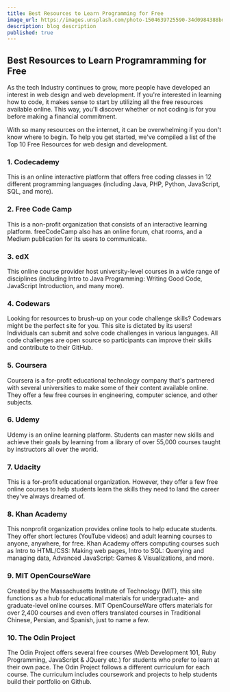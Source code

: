 ```yaml
---
title: Best Resources to Learn Programming for Free
image_url: https://images.unsplash.com/photo-1504639725590-34d0984388bd?ixlib=rb-1.2.1&ixid=MnwxMjA3fDB8MHxzZWFyY2h8MTJ8fGNvZGluZ3xlbnwwfHwwfHw%3D&auto=format&fit=crop&w=500&q=60
description: blog description
published: true
---
```



## Best Resources to Learn Programramming for Free

As the tech Industry continues to grow, more people have developed an interest in web design and web development. If you're interested in learning how to code, it makes sense to start by utilizing all the free resources available online. This way, you'll discover whether or not coding is for you before making a financial commitment.

With so many resources on the internet, it can be overwhelming if you don't know where to begin. To help you get started, we've compiled a list of the Top 10 Free Resources for web design and development.  

### 1. Codecademy

This is an online interactive platform that offers free coding classes in 12 different programming languages (including Java, PHP, Python, JavaScript, SQL, and more).

### 2. Free Code Camp

This is a non-profit organization that consists of an interactive learning platform. freeCodeCamp also has an online forum, chat rooms, and a Medium publication for its users to communicate.

### 3. edX

This online course provider host university-level courses in a wide range of disciplines (including Intro to Java Programming: Writing Good Code, JavaScript Introduction, and many more).

### 4. Codewars

Looking for resources to brush-up on your code challenge skills? Codewars might be the perfect site for you. This site is dictated by its users! Individuals can submit and solve code challenges in various languages. All code challenges are open source so participants can improve their skills and contribute to their GitHub.

### 5. Coursera

 Coursera is a for-profit educational technology company that's partnered with several universities to make some of their content available online. They offer a few free courses in engineering, computer science, and other subjects.

### 6. Udemy

Udemy is an online learning platform. Students can master new skills and achieve their goals by learning from a library of over 55,000 courses taught by instructors all over the world.

### 7. Udacity

This is a for-profit educational organization. However, they offer a few free online courses to help students learn the skills they need to land the career they've always dreamed of.

### 8. Khan Academy

This nonprofit organization provides online tools to help educate students. They offer short lectures (YouTube videos) and adult learning courses to anyone, anywhere, for free. Khan Academy offers computing courses such as Intro to HTML/CSS: Making web pages, Intro to SQL: Querying and managing data, Advanced JavaScript: Games & Visualizations, and more.

### 9. MIT OpenCourseWare

Created by the Massachusetts Institute of Technology (MIT), this site functions as a hub for educational materials for undergraduate- and graduate-level online courses. MIT OpenCourseWare offers materials for over 2,400 courses and even offers translated courses in Traditional Chinese, Persian, and Spanish, just to name a few.

### 10. The Odin Project

The Odin Project offers several free courses (Web Development 101, Ruby Programming, JavaScript & JQuery etc.) for students who prefer to learn at their own pace. The Odin Project follows a different curriculum for each course. The curriculum includes coursework and projects to help students build their portfolio on Github.
